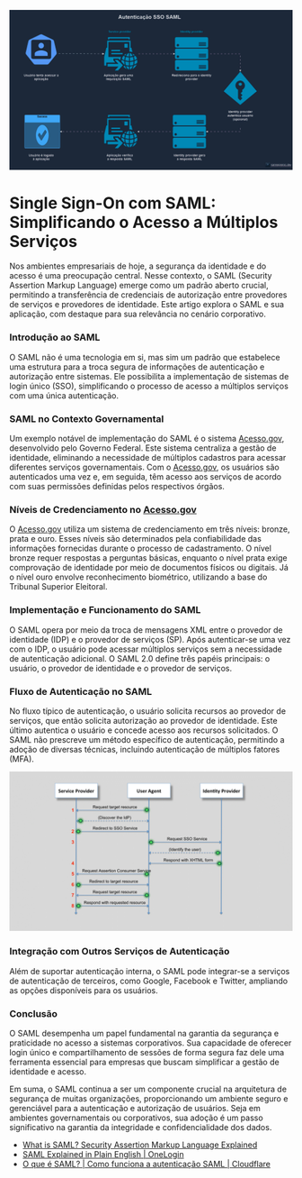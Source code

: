 ![SAML SSO Authentication](/assets/saml-sso-auth.gif)

# Single Sign-On com SAML: Simplificando o Acesso a Múltiplos Serviços

Nos ambientes empresariais de hoje, a segurança da identidade e do acesso é uma preocupação central. Nesse contexto, o SAML (Security Assertion Markup Language) emerge como um padrão aberto crucial, permitindo a transferência de credenciais de autorização entre provedores de serviços e provedores de identidade. Este artigo explora o SAML e sua aplicação, com destaque para sua relevância no cenário corporativo.

### Introdução ao SAML

O SAML não é uma tecnologia em si, mas sim um padrão que estabelece uma estrutura para a troca segura de informações de autenticação e autorização entre sistemas. Ele possibilita a implementação de sistemas de login único (SSO), simplificando o processo de acesso a múltiplos serviços com uma única autenticação.

### SAML no Contexto Governamental

Um exemplo notável de implementação do SAML é o sistema [Acesso.gov](http://acesso.gov/), desenvolvido pelo Governo Federal. Este sistema centraliza a gestão de identidade, eliminando a necessidade de múltiplos cadastros para acessar diferentes serviços governamentais. Com o [Acesso.gov](http://acesso.gov/), os usuários são autenticados uma vez e, em seguida, têm acesso aos serviços de acordo com suas permissões definidas pelos respectivos órgãos.

### Níveis de Credenciamento no [Acesso.gov](http://acesso.gov/)

O [Acesso.gov](http://acesso.gov/) utiliza um sistema de credenciamento em três níveis: bronze, prata e ouro. Esses níveis são determinados pela confiabilidade das informações fornecidas durante o processo de cadastramento. O nível bronze requer respostas a perguntas básicas, enquanto o nível prata exige comprovação de identidade por meio de documentos físicos ou digitais. Já o nível ouro envolve reconhecimento biométrico, utilizando a base do Tribunal Superior Eleitoral.

### Implementação e Funcionamento do SAML

O SAML opera por meio da troca de mensagens XML entre o provedor de identidade (IDP) e o provedor de serviços (SP). Após autenticar-se uma vez com o IDP, o usuário pode acessar múltiplos serviços sem a necessidade de autenticação adicional. O SAML 2.0 define três papéis principais: o usuário, o provedor de identidade e o provedor de serviços.

### Fluxo de Autenticação no SAML

No fluxo típico de autenticação, o usuário solicita recursos ao provedor de serviços, que então solicita autorização ao provedor de identidade. Este último autentica o usuário e concede acesso aos recursos solicitados. O SAML não prescreve um método específico de autenticação, permitindo a adoção de diversas técnicas, incluindo autenticação de múltiplos fatores (MFA).

![SAML work flow.gif](/assets/saml-flow.gif)

### Integração com Outros Serviços de Autenticação

Além de suportar autenticação interna, o SAML pode integrar-se a serviços de autenticação de terceiros, como Google, Facebook e Twitter, ampliando as opções disponíveis para os usuários.

### Conclusão

O SAML desempenha um papel fundamental na garantia da segurança e praticidade no acesso a sistemas corporativos. Sua capacidade de oferecer login único e compartilhamento de sessões de forma segura faz dele uma ferramenta essencial para empresas que buscam simplificar a gestão de identidade e acesso.

Em suma, o SAML continua a ser um componente crucial na arquitetura de segurança de muitas organizações, proporcionando um ambiente seguro e gerenciável para a autenticação e autorização de usuários. Seja em ambientes governamentais ou corporativos, sua adoção é um passo significativo na garantia da integridade e confidencialidade dos dados.

- [What is SAML? Security Assertion Markup Language Explained](https://www.strongdm.com/saml)
- [SAML Explained in Plain English | OneLogin](https://www.onelogin.com/learn/saml)
- [O que é SAML? | Como funciona a autenticação SAML | Cloudflare](https://www.cloudflare.com/pt-br/learning/access-management/what-is-saml/)
